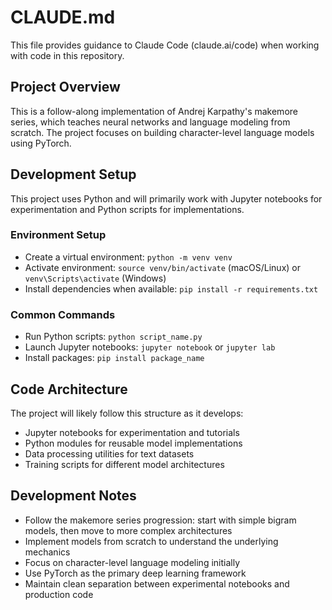 # CLAUDE.md

This file provides guidance to Claude Code (claude.ai/code) when working with code in this repository.

## Project Overview

This is a follow-along implementation of Andrej Karpathy's makemore series, which teaches neural networks and language modeling from scratch. The project focuses on building character-level language models using PyTorch.

## Development Setup

This project uses Python and will primarily work with Jupyter notebooks for experimentation and Python scripts for implementations.

### Environment Setup
- Create a virtual environment: `python -m venv venv`
- Activate environment: `source venv/bin/activate` (macOS/Linux) or `venv\Scripts\activate` (Windows)
- Install dependencies when available: `pip install -r requirements.txt`

### Common Commands
- Run Python scripts: `python script_name.py`
- Launch Jupyter notebooks: `jupyter notebook` or `jupyter lab`
- Install packages: `pip install package_name`

## Code Architecture

The project will likely follow this structure as it develops:
- Jupyter notebooks for experimentation and tutorials
- Python modules for reusable model implementations
- Data processing utilities for text datasets
- Training scripts for different model architectures

## Development Notes

- Follow the makemore series progression: start with simple bigram models, then move to more complex architectures
- Implement models from scratch to understand the underlying mechanics
- Focus on character-level language modeling initially
- Use PyTorch as the primary deep learning framework
- Maintain clean separation between experimental notebooks and production code